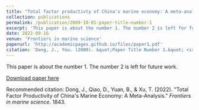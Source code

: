 ```yaml
---
title: "Total factor productivty of China's marine economy: A meta-analysis"
collection: publications
permalink: /publication/2009-10-01-paper-title-number-1
excerpt: 'This paper is about the number 1. The number 2 is left for future work.'
date: 2022-09-16
venue: 'Frontiers in marine science'
paperurl: 'http://academicpages.github.io/files/paper1.pdf'
citation: 'Dong, J., You. (2009). &quot;Paper Title Number 1.&quot; <i>Journal 1</i>. 1(1).'
---
```

This paper is about the number 1. The number 2 is left for future work.

[Download paper here](http://academicpages.github.io/files/paper1.pdf)

Recommended citation: Dong, J., Qiao, D., Yuan, B., & Xu, T. (2022). "Total Factor Productivity of China's Marine Economy: A Meta-Analysis." <i>Frontiers in marine science</i>. 1843.

